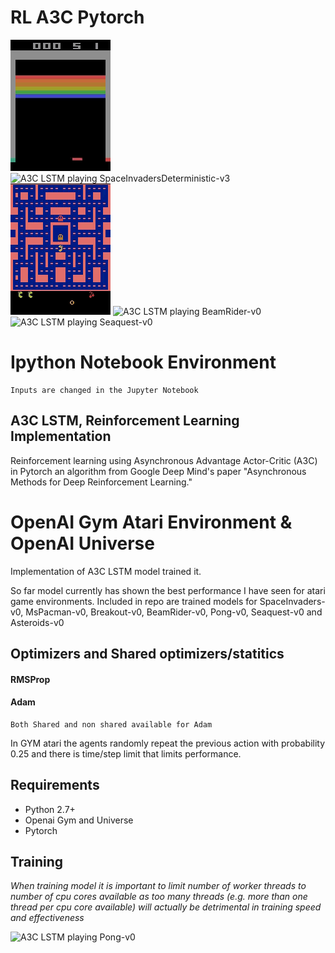 # RL A3C Pytorch

![A3C LSTM playing Breakout-v0](https://github.com/Nasdin/ReinforcementLearning-AtariGame/blob/master/demo/Breakout.gif) ![A3C LSTM playing SpaceInvadersDeterministic-v3](https://github.com/Nasdin/ReinforcementLearning-AtariGame/blob/master/demo/SpaceInvaders.gif) ![A3C LSTM playing MsPacman-v0](https://github.com/Nasdin/ReinforcementLearning-AtariGame/blob/master/demo/MsPacman.gif) ![A3C LSTM playing BeamRider-v0](https://github.com/Nasdin/ReinforcementLearning-AtariGame/blob/master/demo/BeamRider.gif) ![A3C LSTM playing Seaquest-v0](https://github.com/Nasdin/ReinforcementLearning-AtariGame/blob/master/demo/Seaquest.gif)

# Ipython Notebook Environment 
	Inputs are changed in the Jupyter Notebook

## A3C LSTM, Reinforcement Learning Implementation

Reinforcement learning using Asynchronous Advantage Actor-Critic (A3C) in Pytorch an algorithm from Google Deep Mind's paper "Asynchronous Methods for Deep Reinforcement Learning."

# OpenAI Gym Atari Environment & OpenAI Universe

Implementation of A3C LSTM model trained it.

So far model currently has shown the best performance I have seen for atari game environments.  Included in repo are trained models for SpaceInvaders-v0, MsPacman-v0, Breakout-v0, BeamRider-v0, Pong-v0, Seaquest-v0 and Asteroids-v0 
## Optimizers and Shared optimizers/statitics

#### RMSProp
#### Adam
	Both Shared and non shared available for Adam
In GYM atari the agents randomly repeat the previous action with probability 0.25 and there is time/step limit that limits performance.


## Requirements

- Python 2.7+
- Openai Gym and Universe
- Pytorch

## Training
*When training model it is important to limit number of worker threads to number of cpu cores available as too many threads (e.g. more than one thread per cpu core available) will actually be detrimental in training speed and effectiveness*



![A3C LSTM playing Pong-v0](https://github.com/Nasdin/ReinforcementLearning-AtariGame/demo/Pong.gif)

